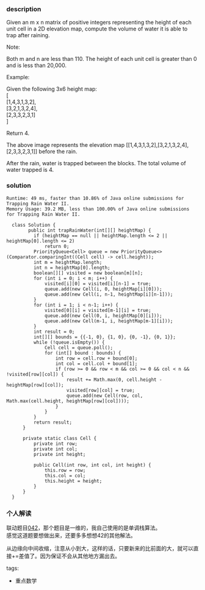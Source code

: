 ### description    
  Given an m x n matrix of positive integers representing the height of each unit cell in a 2D elevation map, compute the volume of water it is able to trap after raining.  
    
     
    
  Note:  
    
  Both m and n are less than 110. The height of each unit cell is greater than 0 and is less than 20,000.  
    
     
    
  Example:  
    
  Given the following 3x6 height map:  
  [  
    [1,4,3,1,3,2],  
    [3,2,1,3,2,4],  
    [2,3,3,2,3,1]  
  ]  
    
  Return 4.  
    
    
  The above image represents the elevation map [[1,4,3,1,3,2],[3,2,1,3,2,4],[2,3,3,2,3,1]] before the rain.  
    
  After the rain, water is trapped between the blocks. The total volume of water trapped is 4.  
### solution    
```    
Runtime: 49 ms, faster than 10.86% of Java online submissions for Trapping Rain Water II.  
Memory Usage: 39.2 MB, less than 100.00% of Java online submissions for Trapping Rain Water II.  
  
  class Solution {  
        public int trapRainWater(int[][] heightMap) {  
          if (heightMap == null || heightMap.length <= 2 || heightMap[0].length <= 2)  
              return 0;  
          PriorityQueue<Cell> queue = new PriorityQueue<>(Comparator.comparingInt((Cell cell) -> cell.height));  
          int m = heightMap.length;  
          int n = heightMap[0].length;  
          boolean[][] visited = new boolean[m][n];  
          for (int i = 0; i < m; i++) {  
              visited[i][0] = visited[i][n-1] = true;  
              queue.add(new Cell(i, 0, heightMap[i][0]));  
              queue.add(new Cell(i, n-1, heightMap[i][n-1]));  
          }  
          for (int i = 1; i < n-1; i++) {  
              visited[0][i] = visited[m-1][i] = true;  
              queue.add(new Cell(0, i, heightMap[0][i]));  
              queue.add(new Cell(m-1, i, heightMap[m-1][i]));  
          }  
          int result = 0;  
          int[][] bounds = {{-1, 0}, {1, 0}, {0, -1}, {0, 1}};  
          while (!queue.isEmpty()) {  
              Cell cell = queue.poll();  
              for (int[] bound : bounds) {  
                  int row = cell.row + bound[0];  
                  int col = cell.col + bound[1];  
                  if (row >= 0 && row < m && col >= 0 && col < n && !visited[row][col]) {  
                      result += Math.max(0, cell.height - heightMap[row][col]);  
                      visited[row][col] = true;  
                      queue.add(new Cell(row, col, Math.max(cell.height, heightMap[row][col])));  
                  }  
              }  
          }  
          return result;  
      }  
    
      private static class Cell {  
          private int row;  
          private int col;  
          private int height;  
    
          public Cell(int row, int col, int height) {  
              this.row = row;  
              this.col = col;  
              this.height = height;  
          }  
      }  
  }  
```    
    
### 个人解读    
  联动题目[042](042_Trapping%20Rain%20Water(Hard).md)，那个题目是一维的，我自己使用的是单调栈算法。  
  感觉这道题要想做出来，还要多多想想42的其他解法。  
    
  从边缘向中间收缩，注意从小到大，这样的话，只要新来的比前面的大，就可以直接+=差值了。因为保证不会从其他地方漏出去。  
    
tags:    
  -  重点数学  
